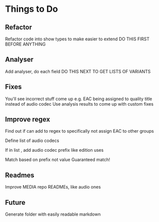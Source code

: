 # Things to Do 


## Refactor
Refactor code into show types to make easier to extend
DO THIS FIRST BEFORE ANYTHING


## Analyser
Add analyser, do each field
DO THIS NEXT TO GET LISTS OF VARIANTS


## Fixes
You'll see incorrect stuff come up
e.g. EAC being assigned to quality title instead of audio codec 
Use analysis results to come up with custom fixes

## Improve regex 
Find out if can add to regex to specifically not assign EAC to other groups

Define list of audio codecs

If in list , add audio codec prefix like edition uses

Match based on prefix not value
Guaranteed match!



## Readmes
Improve MEDIA repo READMEs, like audio ones


## Future 
Generate folder with easily readable markdown